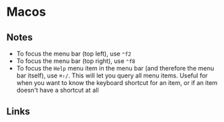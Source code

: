 # Macos

## Notes

- To focus the menu bar \(top left\), use `⌃f2`
- To focus the menu bar \(top right\), use `⌃f8`
- To focus the `Help` menu item in the menu bar \(and therefore the menu bar itself\), use `⌘⇧/`. This will let you query all menu items. Useful for when you want to know the keyboard shortcut for an item, or if an item doesn't have a shortcut at all

## Links
